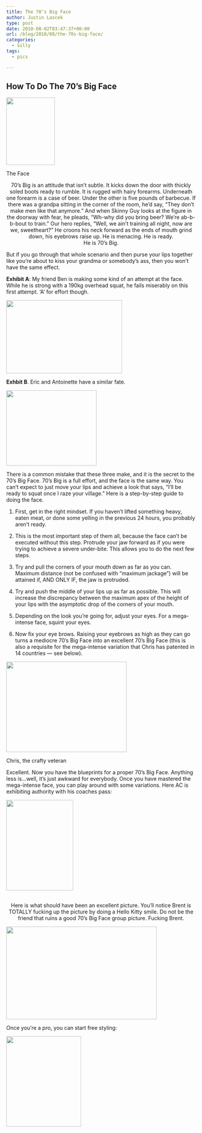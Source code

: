 ```yaml
---
title: The 70’s Big Face
author: Justin Lascek
type: post
date: 2010-08-02T03:47:37+00:00
url: /blog/2010/08/the-70s-big-face/
categories:
  - Silly
tags:
  - pics

---
```

## How To Do The 70&#8217;s Big Face

<div id="attachment_2416" style="width: 139px" class="wp-caption alignleft">
  <a href="/2010/08/face5.jpg"><img aria-describedby="caption-attachment-2416" data-attachment-id="2416" data-permalink="/blog/2010/08/the-70s-big-face/face5/" data-orig-file="/2010/08/face5.jpg" data-orig-size="129,179" data-comments-opened="1" data-image-meta="{&quot;aperture&quot;:&quot;0&quot;,&quot;credit&quot;:&quot;&quot;,&quot;camera&quot;:&quot;&quot;,&quot;caption&quot;:&quot;&quot;,&quot;created_timestamp&quot;:&quot;0&quot;,&quot;copyright&quot;:&quot;&quot;,&quot;focal_length&quot;:&quot;0&quot;,&quot;iso&quot;:&quot;0&quot;,&quot;shutter_speed&quot;:&quot;0&quot;,&quot;title&quot;:&quot;&quot;}" data-image-title="face5" data-image-description="" data-medium-file="/2010/08/face5.jpg" data-large-file="/2010/08/face5.jpg" class="size-full wp-image-2416" title="face5" src="/2010/08/face5.jpg" alt="" width="129" height="179" /></a>
  
  <p id="caption-attachment-2416" class="wp-caption-text">
    The Face
  </p>
</div>

<p style="text-align: center">
  70&#8217;s Big is an attitude that isn&#8217;t subtle. It kicks down the door with thickly soled boots ready to rumble. It is rugged with hairy forearms. Underneath one forearm is a case of beer. Under the other is five pounds of barbecue. If there was a grandpa sitting in the corner of the room, he&#8217;d say, “They don&#8217;t make men like that anymore.” And when Skinny Guy looks at the figure in the doorway with fear, he pleads, “Wh-why did you bring beer? We&#8217;re ab-b-b-bout to train.” Our hero replies, “Well, we ain&#8217;t training all night, now are we, sweetheart?” He croons his neck forward as the ends of mouth grind down, his eyebrows raise up. He is menacing. He is ready.<br /> He is 70&#8217;s Big.
</p>



But if you go through that whole scenario and then purse your lips together like you&#8217;re about to kiss your grandma or somebody&#8217;s ass, then you won&#8217;t have the same effect.
  


**Exhibit A**: My friend Ben is making some kind of an attempt at the face. While he is strong with a 190kg overhead squat, he fails miserably on this first attempt. &#8216;A&#8217; for effort though.
  


[<img data-attachment-id="2406" data-permalink="/blog/2010/08/the-70s-big-face/justin-ben-2/" data-orig-file="/2010/08/justin-ben.jpg" data-orig-size="713,450" data-comments-opened="1" data-image-meta="{&quot;aperture&quot;:&quot;4.8&quot;,&quot;credit&quot;:&quot;&quot;,&quot;camera&quot;:&quot;NIKON D60&quot;,&quot;caption&quot;:&quot;&quot;,&quot;created_timestamp&quot;:&quot;1276459388&quot;,&quot;copyright&quot;:&quot;&quot;,&quot;focal_length&quot;:&quot;29&quot;,&quot;iso&quot;:&quot;1600&quot;,&quot;shutter_speed&quot;:&quot;0.066666666666667&quot;,&quot;title&quot;:&quot;&quot;}" data-image-title="justin-ben" data-image-description="" data-medium-file="/2010/08/justin-ben-400x252.jpg" data-large-file="/2010/08/justin-ben.jpg" class="aligncenter size-medium wp-image-2406" title="justin-ben" src="/2010/08/justin-ben-400x252.jpg" alt="" width="308" height="194" srcset="/2010/08/justin-ben-400x252.jpg 400w, /2010/08/justin-ben.jpg 713w" sizes="(max-width: 308px) 100vw, 308px" />][1]
  


**Exhbit B**. Eric and Antoinette have a similar fate.

[<img data-attachment-id="2407" data-permalink="/blog/2010/08/the-70s-big-face/ant1-2/" data-orig-file="/2010/08/ant1.jpg" data-orig-size="902,751" data-comments-opened="1" data-image-meta="{&quot;aperture&quot;:&quot;2.8&quot;,&quot;credit&quot;:&quot;&quot;,&quot;camera&quot;:&quot;Canon PowerShot SD750&quot;,&quot;caption&quot;:&quot;&quot;,&quot;created_timestamp&quot;:&quot;1278781531&quot;,&quot;copyright&quot;:&quot;&quot;,&quot;focal_length&quot;:&quot;5.8&quot;,&quot;iso&quot;:&quot;250&quot;,&quot;shutter_speed&quot;:&quot;0.016666666666667&quot;,&quot;title&quot;:&quot;&quot;}" data-image-title="ant1" data-image-description="" data-medium-file="/2010/08/ant1-400x333.jpg" data-large-file="/2010/08/ant1.jpg" class="aligncenter size-medium wp-image-2407" title="ant1" src="/2010/08/ant1-400x333.jpg" alt="" width="240" height="200" srcset="/2010/08/ant1-400x333.jpg 400w, /2010/08/ant1.jpg 902w" sizes="(max-width: 240px) 100vw, 240px" />][2]

There is a common mistake that these three make, and it is the secret to the 70&#8217;s Big Face. 70&#8217;s Big is a full effort, and the face is the same way. You can&#8217;t expect to just move your lips and achieve a look that says, &#8220;I&#8217;ll be ready to squat once I raze your village.&#8221; Here is a step-by-step guide to doing the face.
  


1. First, get in the right mindset. If you haven&#8217;t lifted something heavy, eaten meat, or done some yelling in the previous 24 hours, you probably aren&#8217;t ready.

2. This is the most important step of them all, because the face can&#8217;t be executed without this step. Protrude your jaw forward as if you were trying to achieve a severe under-bite. This allows you to do the next few steps.
  

  
3. Try and pull the corners of your mouth down as far as you can. Maximum distance (not be confused with &#8220;maximum jackage&#8221;) will be attained if, AND ONLY IF, the jaw is protruded.
  

  
4. Try and push the middle of your lips up as far as possible. This will increase the discrepancy between the maximum apex of the height of your lips with the asymptotic drop of the corners of your mouth.
  

  
5. Depending on the look you&#8217;re going for, adjust your eyes. For a mega-intense face, squint your eyes.
  

  
6. Now fix your eye brows. Raising your eyebrows as high as they can go turns a mediocre 70&#8217;s Big Face into an excellent 70&#8217;s Big Face (this is also a requisite for the mega-intense variation that Chris has patented in 14 countries &#8212; see below).
  

  


<div id="attachment_2409" style="width: 330px" class="wp-caption aligncenter">
  <a href="/2010/08/face2.jpg"><img aria-describedby="caption-attachment-2409" data-attachment-id="2409" data-permalink="/blog/2010/08/the-70s-big-face/face2/" data-orig-file="/2010/08/face2.jpg" data-orig-size="604,453" data-comments-opened="1" data-image-meta="{&quot;aperture&quot;:&quot;0&quot;,&quot;credit&quot;:&quot;&quot;,&quot;camera&quot;:&quot;&quot;,&quot;caption&quot;:&quot;&quot;,&quot;created_timestamp&quot;:&quot;0&quot;,&quot;copyright&quot;:&quot;&quot;,&quot;focal_length&quot;:&quot;0&quot;,&quot;iso&quot;:&quot;0&quot;,&quot;shutter_speed&quot;:&quot;0&quot;,&quot;title&quot;:&quot;&quot;}" data-image-title="face2" data-image-description="" data-medium-file="/2010/08/face2-400x300.jpg" data-large-file="/2010/08/face2.jpg" class="size-medium wp-image-2409 " title="face2" src="/2010/08/face2-400x300.jpg" alt="" width="320" height="240" srcset="/2010/08/face2-400x300.jpg 400w, /2010/08/face2.jpg 604w" sizes="(max-width: 320px) 100vw, 320px" /></a>
  
  <p id="caption-attachment-2409" class="wp-caption-text">
    Chris, the crafty veteran
  </p>
</div>

<p style="text-align: center">
  <p>
    Excellent. Now you have the blueprints for a proper 70&#8217;s Big Face. Anything less is&#8230;well, it&#8217;s just awkward for everybody. Once you have mastered the mega-intense face, you can play around with some variations. Here AC is exhibiting authority with his coaches pass:
  </p>
  
  <p>
    <a href="/2010/08/37705_739390593491_33011040_40389326_5156316_n.jpg"><img data-attachment-id="2410" data-permalink="/blog/2010/08/the-70s-big-face/37705_739390593491_33011040_40389326_5156316_n/" data-orig-file="/2010/08/37705_739390593491_33011040_40389326_5156316_n.jpg" data-orig-size="454,610" data-comments-opened="1" data-image-meta="{&quot;aperture&quot;:&quot;0&quot;,&quot;credit&quot;:&quot;&quot;,&quot;camera&quot;:&quot;&quot;,&quot;caption&quot;:&quot;&quot;,&quot;created_timestamp&quot;:&quot;0&quot;,&quot;copyright&quot;:&quot;&quot;,&quot;focal_length&quot;:&quot;0&quot;,&quot;iso&quot;:&quot;0&quot;,&quot;shutter_speed&quot;:&quot;0&quot;,&quot;title&quot;:&quot;&quot;}" data-image-title="37705_739390593491_33011040_40389326_5156316_n" data-image-description="" data-medium-file="/2010/08/37705_739390593491_33011040_40389326_5156316_n-297x400.jpg" data-large-file="/2010/08/37705_739390593491_33011040_40389326_5156316_n.jpg" class="aligncenter size-medium wp-image-2410" title="37705_739390593491_33011040_40389326_5156316_n" src="/2010/08/37705_739390593491_33011040_40389326_5156316_n-297x400.jpg" alt="" width="178" height="240" srcset="/2010/08/37705_739390593491_33011040_40389326_5156316_n-297x400.jpg 297w, /2010/08/37705_739390593491_33011040_40389326_5156316_n.jpg 454w" sizes="(max-width: 178px) 100vw, 178px" /></a>
  </p>
  
  <p style="text-align: center">
    <br /> Here is what should have been an excellent picture. You&#8217;ll notice Brent is TOTALLY fucking up the picture by doing a Hello Kitty smile. Do not be the friend that ruins a good 70&#8217;s Big Face group picture. Fucking Brent.<br />
  </p>
  
  <p>
    <a href="/2010/08/39811_146290435383335_100000071370228_432484_666142_n.jpg"><img data-attachment-id="2411" data-permalink="/blog/2010/08/the-70s-big-face/39811_146290435383335_100000071370228_432484_666142_n/" data-orig-file="/2010/08/39811_146290435383335_100000071370228_432484_666142_n.jpg" data-orig-size="640,395" data-comments-opened="1" data-image-meta="{&quot;aperture&quot;:&quot;0&quot;,&quot;credit&quot;:&quot;&quot;,&quot;camera&quot;:&quot;&quot;,&quot;caption&quot;:&quot;&quot;,&quot;created_timestamp&quot;:&quot;0&quot;,&quot;copyright&quot;:&quot;&quot;,&quot;focal_length&quot;:&quot;0&quot;,&quot;iso&quot;:&quot;0&quot;,&quot;shutter_speed&quot;:&quot;0&quot;,&quot;title&quot;:&quot;&quot;}" data-image-title="39811_146290435383335_100000071370228_432484_666142_n" data-image-description="" data-medium-file="/2010/08/39811_146290435383335_100000071370228_432484_666142_n-400x246.jpg" data-large-file="/2010/08/39811_146290435383335_100000071370228_432484_666142_n.jpg" class="aligncenter size-medium wp-image-2411" title="39811_146290435383335_100000071370228_432484_666142_n" src="/2010/08/39811_146290435383335_100000071370228_432484_666142_n-400x246.jpg" alt="" width="400" height="246" srcset="/2010/08/39811_146290435383335_100000071370228_432484_666142_n-400x246.jpg 400w, /2010/08/39811_146290435383335_100000071370228_432484_666142_n.jpg 640w" sizes="(max-width: 400px) 100vw, 400px" /></a><br />
  </p>
  
  <p>
    Once you&#8217;re a pro, you can start free styling:<br />
  </p>
  
  <p>
    <a href="/2010/08/face3.jpg"><img data-attachment-id="2415" data-permalink="/blog/2010/08/the-70s-big-face/face3/" data-orig-file="/2010/08/face3.jpg" data-orig-size="705,851" data-comments-opened="1" data-image-meta="{&quot;aperture&quot;:&quot;0&quot;,&quot;credit&quot;:&quot;&quot;,&quot;camera&quot;:&quot;&quot;,&quot;caption&quot;:&quot;&quot;,&quot;created_timestamp&quot;:&quot;0&quot;,&quot;copyright&quot;:&quot;&quot;,&quot;focal_length&quot;:&quot;0&quot;,&quot;iso&quot;:&quot;0&quot;,&quot;shutter_speed&quot;:&quot;0&quot;,&quot;title&quot;:&quot;&quot;}" data-image-title="face3" data-image-description="" data-medium-file="/2010/08/face3-331x400.jpg" data-large-file="/2010/08/face3.jpg" class="aligncenter size-medium wp-image-2415" title="face3" src="/2010/08/face3-331x400.jpg" alt="" width="199" height="240" srcset="/2010/08/face3-331x400.jpg 331w, /2010/08/face3.jpg 705w" sizes="(max-width: 199px) 100vw, 199px" /></a>
  </p>
  
  <p>
  </p>

 [1]: /2010/08/justin-ben.jpg
 [2]: /2010/08/ant1.jpg
